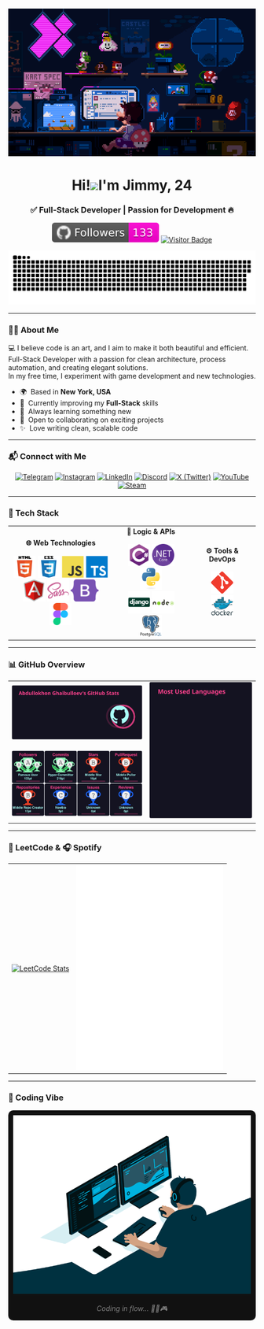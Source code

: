 <br clear="both" />

<div align="center">
  <a href="https://github.com/abdullokhonz">
    <img height="300" width="600" src="assets/decorations/Mario.gif" />
  </a>
</div>

<h1 align="center">Hi!<a href="https://github.com/abdullokhonz"><img src="https://user-images.githubusercontent.com/18350557/176309783-0785949b-9127-417c-8b55-ab5a4333674e.gif" width="30"></a>I'm Jimmy, 24</h1>

<h3 align="center">✅ Full-Stack Developer | Passion for Development 🔥</h3>

<div align="center">
  <a href="https://github.com/abdullokhonz"><img src="assets/stats/followers-count.svg" alt="Followers Count" /></a>
  <a href="https://github.com/abdullokhonz"><img src="https://komarev.com/ghpvc/?username=abdullokhonz&label=Visitors&color=8900FF&style=flat" alt="Visitor Badge" /></a>
</div>

<p align="center">
  <a href="https://github.com/abdullokhonz">
    <img width="600" src="assets/decorations/github-snake.svg" alt="snake"/>
  </a>
</p>

---

### 👨‍💻 About Me

💻 I believe code is an art, and I aim to make it both beautiful and efficient.  
Full-Stack Developer with a passion for clean architecture, process automation, and creating elegant solutions.  
In my free time, I experiment with game development and new technologies.

- 🌍  Based in **New York, USA**
- 🚀  Currently improving my **Full-Stack** skills
- 🔎  Always learning something new
- 🤝  Open to collaborating on exciting projects
- ✨  Love writing clean, scalable code

---

### 📬 Connect with Me

<div align="center">
  <a href="https://t.me/abdullokhonz"><img src="https://img.icons8.com/fluency/48/telegram-app.png" alt="Telegram"/></a>
  <a href="https://www.instagram.com/abdullokhonz_"><img src="https://img.icons8.com/fluency/48/instagram-new.png" alt="Instagram"/></a>
  <a href="https://www.linkedin.com/in/abdullokhon-ghaibulloev-a24a8430a"><img src="https://img.icons8.com/fluency/48/linkedin.png" alt="LinkedIn"/></a>
  <a href="https://discord.com/users/1338846895707000862"><img src="https://img.icons8.com/fluency/48/discord.png" alt="Discord"/></a>
  <a href="https://x.com/abdullokhonz"><img src="https://img.icons8.com/ios-filled/50/x.png" alt="X (Twitter)"/></a>
  <a href="https://www.youtube.com/@abdullokhonz"><img src="https://img.icons8.com/fluency/48/youtube-play.png" alt="YouTube"/></a>
  <a href="https://steamcommunity.com/id/iLLustratorZ/"><img src="https://img.icons8.com/fluency/48/steam.png" alt="Steam"/></a>
</div>

---

### 💼 Tech Stack

<div align="center">
  <table>
    <tr>
      <td align="center">
        <b>🌐 Web Technologies</b><br><br>
        <a href="https://html.com/"><img src="assets/skills/html5.svg" height="45"/></a>
        <a href="https://www.w3schools.com/css/"><img src="assets/skills/css3.svg" height="45"/></a>
        <a href="https://www.javascript.com/"><img src="assets/skills/javascript.svg" height="45"/></a>
        <a href="https://www.typescriptlang.org/"><img src="assets/skills/typescript.svg" height="45"/></a><br>
        <a href="https://angular.dev/"><img src="assets/skills/angular.svg" height="45"/></a>
        <a href="https://sass-lang.com/"><img src="assets/skills/sass.svg" height="45"/></a>
        <a href="https://getbootstrap.com/"><img src="assets/skills/bootstrap5.svg" height="45"/></a>
        <a href="https://www.figma.com/"><img src="assets/skills/figma.svg" height="45"/></a>
      </td>
      <td align="center">
        <b>🧠 Logic & APIs</b><br><br>
        <a href="https://dotnet.microsoft.com/languages/csharp"><img src="assets/skills/csharp.svg" height="45"/></a>
        <a href="https://dotnet.microsoft.com/"><img src="assets/skills/dotnetcore.png" height="45"/></a>
        <a href="https://www.python.org/"><img src="assets/skills/python.svg" height="45"/></a><br>
        <a href="https://www.djangoproject.com/"><img src="assets/skills/django.svg" height="45"/></a>
        <a href="https://nodejs.org/"><img src="assets/skills/nodejs.svg" height="45"/></a>
        <a href="https://www.postgresql.org/"><img src="assets/skills/postgresql.svg" height="45"/></a>
      </td>
      <td align="center">
        <b>⚙️ Tools & DevOps</b><br><br>
        <a href="https://git-scm.com/"><img src="assets/skills/git.svg" height="45"/></a><br>
        <a href="https://www.docker.com/"><img src="assets/skills/docker.svg" height="45"/></a>
      </td>
    </tr>
  </table>
</div>

---

### 📊 GitHub Overview

<div align="center">
  <table>
    <tr>
      <td>
        <a href="https://github.com/abdullokhonz">
          <img src="assets/stats/github-stats.svg" width="380px"/>
        </a>
      </td>
      <td rowspan="2">
        <a href="https://github.com/abdullokhonz">
          <img src="assets/stats/top-langs.svg" width="300px"/>
        </a>
      </td>
    </tr>
    <tr>
      <td>
        <a href="https://github.com/abdullokhonz">
          <img src="assets/stats/github-trophies.svg" width="380px"/>
        </a>
      </td>
    </tr>
  </table>
</div>

---

### 🧩 LeetCode & 🎧 Spotify

<div align="center">
  <table>
    <tr>
      <td align="center">
        <a href="https://leetcode.com/abdullokhon/">
          <img src="https://leetcard.jacoblin.cool/abdullokhon?ext=activity" alt="LeetCode Stats"/>
        </a>
      </td>
      <td align="center">
        <a href="https://github.com/abdullokhonz">
          <img width="300" src="assets/spotify/WhenIGrowUp.svg" alt="spotify_nf_when-i-grow-up"/>
        </a>
      </td>
    </tr>
  </table>
</div>

---

### 👾 Coding Vibe

<div align="center" style="background-color: #111111; padding: 10px; border-radius: 10px;">
  <a href="https://github.com/abdullokhonz">
    <img width="500" src="assets/decorations/CodingVibe.gif" alt="Coding Vibe"/>
  </a>
  <br><br>
  <em style="color:gray;">Coding in flow... 👨‍💻🎮</em>
</div>
